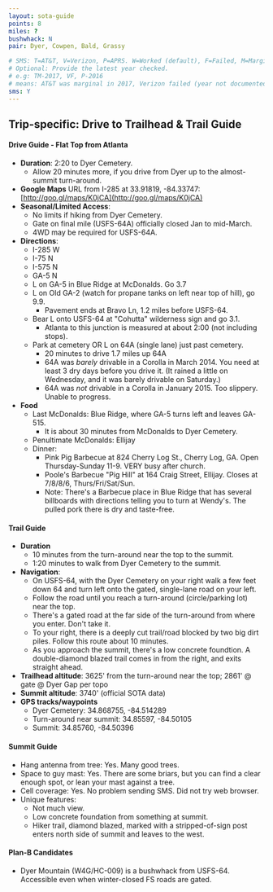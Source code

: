 ```yaml
---
layout: sota-guide
points: 8
miles: ?
bushwhack: N
pair: Dyer, Cowpen, Bald, Grassy

# SMS: T=AT&T, V=Verizon, P=APRS. W=Worked (default), F=Failed, M=Marginal (some failed).
# Optional: Provide the latest year checked.
# e.g: TM-2017, VF, P-2016
# means: AT&T was marginal in 2017, Verizon failed (year not documented), APRS worked in 2016.
sms: Y
---
```

Trip-specific: Drive to Trailhead & Trail Guide
--------------------------------------------------------
#### Drive Guide - Flat Top from Atlanta

* **Duration**: 2:20 to Dyer Cemetery. 
    * Allow 20 minutes more, if you drive from Dyer up to the almost-summit turn-around.
* **Google Maps** URL from I-285 at 33.91819, -84.33747: [http://goo.gl/maps/K0jCA](http://goo.gl/maps/K0jCA)
* **Seasonal/Limited Access**:  
    * No limits if hiking from Dyer Cemetery.
    * Gate on final mile (USFS-64A) officially closed Jan to mid-March.
    * 4WD may be required for USFS-64A.
* **Directions**:
    * I-285 W
    * I-75 N
    * I-575 N
    * GA-5 N
    * L on GA-5 in Blue Ridge at McDonalds.  Go 3.7
    * L on Old GA-2 (watch for propane tanks on left near top of hill), go 9.9.
        * Pavement ends at Bravo Ln, 1.2 miles before USFS-64.
    * Bear L onto USFS-64 at "Cohutta" wilderness sign and go 3.1.
        * Atlanta to this junction is measured at about 2:00 (not including stops).
    * Park at cemetery OR L on 64A (single lane) just past cemetery.
        * 20 minutes to drive 1.7 miles up 64A
        * 64A was *barely* drivable in a Corolla in March 2014.  You need at least 3 dry days before you drive it.  (It rained a little on Wednesday, and it was barely drivable on Saturday.)
        * 64A was *not* drivable in a Corolla in January 2015.  Too slippery.  Unable to progress.
* **Food**
    * Last McDonalds:  Blue Ridge, where GA-5 turns left and leaves GA-515. 
        * It is about 30 minutes from McDonalds to Dyer Cemetery.
    * Penultimate McDonalds: Ellijay
    * Dinner: 
        * Pink Pig Barbecue at 824 Cherry Log St., Cherry Log, GA.  Open Thursday-Sunday 11-9.  VERY busy after church.
        * Poole's Barbecue "Pig Hill" at 164 Craig Street, Ellijay. Closes at 7/8/8/6, Thurs/Fri/Sat/Sun.
        * Note: There's a Barbecue place in Blue Ridge that has several billboards with directions telling you to turn at Wendy's. The pulled pork there is dry and taste-free.

#### Trail Guide

* **Duration**
    * 10 minutes from the turn-around near the top to the summit.
    * 1:20 minutes to walk from Dyer Cemetery to the summit.
* **Navigation**:
    * On USFS-64, with the Dyer Cemetery on your right walk a few feet down 64 and turn left onto the gated, single-lane road on your left.
    * Follow the road until you reach a turn-around (circle/parking lot) near the top.
    * There's a gated road at the far side of the turn-around from where you enter.  Don't take it.
    * To your right, there is a deeply cut trail/road blocked by two big dirt piles.  Follow this route about 10 minutes.
    * As you approach the summit, there's a low concrete foundtion.  A double-diamond blazed trail comes in from the right, and exits straight ahead.
* **Trailhead altitude**: 3625' from the turn-around near the top; 2861' @ gate @ Dyer Gap per topo
* **Summit altitude**: 3740' (official SOTA data)
* **GPS tracks/waypoints**
    * Dyer Cemetery: 34.868755, -84.514289
    * Turn-around near summit: 34.85597, -84.50105
    * Summit: 34.85760, -84.50396

#### Summit Guide

* Hang antenna from tree: Yes.  Many good trees.
* Space to guy mast: Yes.  There are some briars, but you can find a clear enough spot, or lean your mast against a tree.
* Cell coverage: Yes. No problem sending SMS.  Did not try web browser.
* Unique features:
    * Not much view.
    * Low concrete foundation from something at summit.
    * Hiker trail, diamond blazed, marked with a stripped-of-sign post enters north side of summit and leaves to the west.

#### Plan-B Candidates

* Dyer Mountain (W4G/HC-009) is a bushwhack from USFS-64.  Accessible even when winter-closed FS roads are gated.

